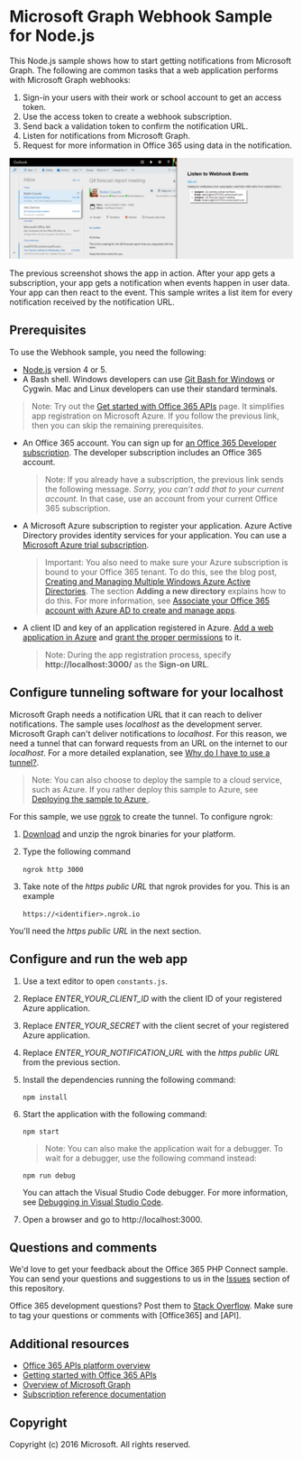 # Microsoft Graph Webhook Sample for Node.js

This Node.js sample shows how to start getting notifications from Microsoft Graph. The following are common tasks that a web application performs with Microsoft Graph webhooks:

1. Sign-in your users with their work or school account to get an access token.
2. Use the access token to create a webhook subscription.
3. Send back a validation token to confirm the notification URL.
4. Listen for notifications from Microsoft Graph.
5. Request for more information in Office 365 using data in the notification.
  
![Microsoft Graph Webhook Sample for Node.js screenshot](/readme-images/Microsoft-Graph-NodeJs-Webhooks.png)

The previous screenshot shows the app in action. After your app gets a subscription, your app gets a notification when events happen in user data. Your app can then react to the event. This sample writes a list item for every notification received by the notification URL.

## Prerequisites

To use the Webhook sample, you need the following:

* [Node.js](https://nodejs.org/) version 4 or 5.
* A Bash shell. Windows developers can use [Git Bash for Windows](https://git-for-windows.github.io/) or Cygwin. Mac and Linux developers can use their standard terminals.

> Note: Try out the [Get started with Office 365 APIs](http://dev.office.com/getting-started/office365apis?platform=option-node#setup) page. It simplifies app registration on Microsoft Azure. If you follow the previous link, then you can skip the remaining prerequisites.

* An Office 365 account. You can sign up for [an Office 365 Developer subscription](https://portal.office.com/Signup/Signup.aspx?OfferId=6881A1CB-F4EB-4db3-9F18-388898DAF510&DL=DEVELOPERPACK&ali=1#0). The developer subscription includes an Office 365 account.

     > Note: If you already have a subscription, the previous link sends the following message. *Sorry, you can’t add that to your current account*. In that case, use an account from your current Office 365 subscription.
     
* A Microsoft Azure subscription to register your application. Azure Active Directory provides identity services for your application. You can use a [Microsoft Azure trial subscription](https://account.windowsazure.com/SignUp).

     > Important: You also need to make sure your Azure subscription is bound to your Office 365 tenant. To do this, see the blog post, [Creating and Managing Multiple Windows Azure Active Directories](http://blogs.technet.com/b/ad/archive/2013/11/08/creating-and-managing-multiple-windows-azure-active-directories.aspx). The section **Adding a new directory** explains how to do this. For more information, see [Associate your Office 365 account with Azure AD to create and manage apps](https://msdn.microsoft.com/office/office365/howto/setup-development-environment#bk_CreateAzureSubscription).
* A client ID and key of an application registered in Azure. [Add a web application in Azure](https://msdn.microsoft.com/office/office365/HowTo/add-common-consent-manually#bk_RegisterServerApp) and [grant the proper permissions](https://github.com/OfficeDev/Microsoft-Graph-NodeJs-Webhooks/wiki/Grant-permissions-to-the-application-in-Azure) to it.

     > Note: During the app registration process, specify **http://localhost:3000/** as the **Sign-on URL**.
     
## Configure tunneling software for your localhost

Microsoft Graph needs a notification URL that it can reach to deliver notifications. The sample uses *localhost* as the development server. Microsoft Graph can't deliver notifications to *localhost*. For this reason, we need a tunnel that can forward requests from an URL on the internet to our *localhost*. For a more detailed explanation, see [Why do I have to use a tunnel?](https://github.com/OfficeDev/Microsoft-Graph-NodeJs-Webhooks/wiki/Why-do-I-have-to-use-a-tunnel%3F). 

> Note: You can also choose to deploy the sample to a cloud service, such as Azure. If you rather deploy this sample to Azure, see [Deploying the sample to Azure
](https://github.com/OfficeDev/Microsoft-Graph-NodeJs-Webhooks/wiki/Deploying-the-sample-to-Azure).

For this sample, we use [ngrok](https://ngrok.com/) to create the tunnel. To configure ngrok:

1. [Download](https://ngrok.com/download) and unzip the ngrok binaries for your platform.
2. Type the following command
    
    `ngrok http 3000`
    
3. Take note of the *https public URL* that ngrok provides for you. This is an example

    `https://<identifier>.ngrok.io`

You'll need the *https public URL* in the next section.

## Configure and run the web app

1. Use a text editor to open `constants.js`.
2. Replace *ENTER_YOUR_CLIENT_ID* with the client ID of your registered Azure application.
3. Replace *ENTER_YOUR_SECRET* with the client secret of your registered Azure application.
4. Replace *ENTER_YOUR_NOTIFICATION_URL* with the *https public URL* from the previous section.
5. Install the dependencies running the following command:
    ```
    npm install
    ```

6. Start the application with the following command:
    ```
    npm start
    ```
    > Note: You can also make the application wait for a debugger. To wait for a debugger, use the following command instead:
    ```
    npm run debug
    ```
    You can attach the Visual Studio Code debugger. For more information, see [Debugging in Visual Studio Code](https://code.visualstudio.com/Docs/editor/debugging).
    
7. Open a browser and go to http://localhost:3000. 

## Questions and comments

We'd love to get your feedback about the Office 365 PHP Connect sample. You can send your questions and suggestions to us in the [Issues](https://github.com/OfficeDev/Microsoft-Graph-NodeJs-Webhooks/issues) section of this repository.

Office 365 development questions? Post them to [Stack Overflow](http://stackoverflow.com/questions/tagged/Office365+API). Make sure to tag your questions or comments with [Office365] and [API].
  
## Additional resources

* [Office 365 APIs platform overview](https://msdn.microsoft.com/office/office365/howto/platform-development-overview)
* [Getting started with Office 365 APIs](http://dev.office.com/getting-started/office365apis)
* [Overview of Microsoft Graph](http://graph.microsoft.io/)
* [Subscription reference documentation](https://graph.microsoft.io/en-us/docs/api-reference/beta/resources/subscription)

## Copyright
Copyright (c) 2016 Microsoft. All rights reserved.
